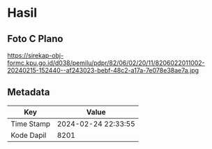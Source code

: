 # Hasil

## Foto C Plano

https://sirekap-obj-formc.kpu.go.id/d038/pemilu/pdpr/82/06/02/20/11/8206022011002-20240215-152440--af243023-bebf-48c2-a17a-7e078e38ae7a.jpg


## Metadata

| Key        | Value               |
| ---------- | ------------------- |
| Time Stamp | 2024-02-24 22:33:55 |
| Kode Dapil | 8201                |



